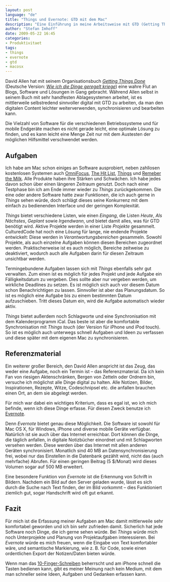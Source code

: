```yaml
---
layout: post
language: "de"
title: "Things und Evernote: GTD mit dem Mac"
description: "Eine Einführung in meine Arbeitsweise mit GTD (Getting Things Done) am Mac und wie ich Things und Evernote dafür verwende."
author: "Stefan Imhoff"
date: 2009-05-22 16:45
categories:
- Produktivitaet
tags:
- things
- evernote
- gtd
- macosx
---
```


David Allen hat mit seinem Organisationsbuch <cite>[Getting Things Done](http://www.amazon.de/gp/product/0142000280/ref=as_li_ss_tl?ie=UTF8&camp=1638&creative=19454&creativeASIN=0142000280&linkCode=as2&tag=kogakurede-21)</cite> (Deutsche Version: <cite>[Wie ich die Dinge geregelt kriege](http://www.amazon.de/gp/product/3492240607/ref=as_li_ss_tl?ie=UTF8&camp=1638&creative=19454&creativeASIN=3492240607&linkCode=as2&tag=kogakurede-21)</cite>) eine wahre Flut an Blogs, Software und Lösungen in Gang gebracht. Während Allen selbst in seinem Buch mit sehr handfesten Ablagesystemen arbeitet, ist es mittlerweile selbstredend sinnvoller digital mit GTD zu arbeiten, da man den digitalen Content leichter weiterverwenden, synchronisieren und bearbeiten kann.

Die Vielzahl von Software für die verschiedenen Betriebssysteme und für mobile Endgeräte machen es nicht gerade leicht, eine optimale Lösung zu finden, und es kann leicht eine Menge Zeit nur mit dem Austesten der möglichen Hilfsmittel verschwendet werden.

## Aufgaben

Ich habe am Mac schon einiges an Software ausprobiert, neben zahllosen kostenlosen Systemen auch [OmniFocus](https://www.omnigroup.com/omnifocus/), [The Hit List](http://www.karelia.com/products/the-hit-list/mac.html), [Things](http://culturedcode.com/things/ "Things - task management on the Mac") und [Remeber the Milk](http://www.rememberthemilk.com/ "Remember The Milk: Online to do list and task management"). Alle Produkte haben ihre Stärken und Schwächen. Ich habe jedes davon schon über einen längeren Zeitraum genutzt. Doch nach einer Testphase bin ich am Ende immer wieder zu <cite>Things</cite> zurückgekommen. Die eine oder andere Software hatte zwar Funktionen, die ich auch gerne in <cite>Things</cite> sehen würde, doch schlägt dieses seine Konkurrenz mit dem einfach zu bedienenden Interface und der geringen Komplexität.

*Things* bietet verschiedene Listen, wie einen *Eingang*, die Listen *Heute*, *Als Nächstes*, *Geplant* sowie *Irgendwann*, und bietet damit alles, was für GTD benötigt wird. Aktive Projekte werden in einer Liste *Projekte* gesammelt. CulturedCode hat noch eine Lösung für lange, nie endende Projekte entwickelt: Diese werden in *Verantwortungsbereichen* gesammeln. Sowohl Projekte, als auch einzelne Aufgaben können diesen Bereichen zugeordnet werden. Praktischerweise ist es auch möglich, Bereiche zeitweise zu deaktiviert, wodurch auch alle Aufgaben darin für diesen Zeitraum unsichtbar werden.

Termingebundene Aufgaben lassen sich mit <cite>Things</cite> ebenfalls sehr gut verwalten. Zum einen ist es möglich für jedes Projekt und jede Aufgabe ein Fälligkeitsdatum zu vergeben. Dies sollte aber nur vergeben werden, um wirkliche Deadlines zu setzen. Es ist möglich sich auch vor diesem Datum schon Benachrichtigen zu lassen. Sinnvoller ist aber das Planungsdatum. So ist es möglich eine Aufgabe bis zu einem bestimmten Datum aufzuschieben. Tritt dieses Datum ein, wird die Aufgabe automatisch wieder aktiv.

*Things* bietet außerdem noch Schlagworte und eine Synchronisation mit dem Kalenderprogramm iCal. Das beste ist aber die komfortable Synchronisation mit <cite>Things touch</cite> (der Version für iPhone und iPod touch). So ist es möglich auch unterwegs schnell Aufgaben und Ideen zu verfassen und diese später mit dem eigenen Mac zu synchronisieren.

## Referenzmaterial

Ein weiterer großer Bereich, den David Allen anspricht ist das Zeug, das weder eine Aufgabe, noch ein Termin ist – das Referenzmaterial. Da ich kein Fan von riesigen Aktenschränken, Bergen von Zetteln oder Ordnern bin, versuche ich möglichst alle Dinge digital zu halten.
Alle Notizen, Bilder, Inspirationen, Rezepte, Witze, Codeschnipsel etc. die anfallen brauchen einen Ort, an dem sie abgelegt werden.

Für mich war dabei ein wichtiges Kriterium, dass es egal ist, wo ich mich befinde, wenn ich diese Dinge erfasse. Für diesen Zweck benutze ich [Evernote](http://evernote.com/intl/de/).

Denn <cite>Evernote</cite> bietet genau diese Möglichkeit. Die Software ist sowohl für Mac OS X, für Windows, iPhone und diverse mobile Geräte verfügbar. Natürlich ist sie auch über das Internet erreichbar. Dort können die Dinge, die täglich anfallen, in digitale Notizbücher einordnet und mit Schlagworten versehen werden. Diese werden über das Internet mit allen anderen Geräten synchronisiert. Monatlich sind 40 MB an Datensynchronisierung frei, wobei nur das Einstellen in die Datenbank gezählt wird, nicht das (auch mehrfache) Abrufen. Für einen geringen Beitrag (5 $/Monat) wird dieses Volumen sogar auf 500 MB erweitert.

Eine besondere Funktion von <cite>Evernote</cite> ist die Erkennung von Schrift in Bildern. Nachdem ein Bild auf den Server geladen wurde, lässt es sich durch die Suche nach Text finden, der im Bild vorkommt – dies Funktioniert ziemlich gut, sogar Handschrift wird oft gut erkannt.

## Fazit

Für mich ist die Erfassung meiner Aufgaben am Mac damit mittlerweile sehr komfortabel geworden und ich bin sehr zufrieden damit. Sicherlich hat jede Software noch Dinge, die ich gerne sehen würde. Bei <cite>Things</cite> würde mich noch Unterprojekte und Planung von Projektaufgaben interessieren. Bei <cite>Evernote</cite> würde es mich freuen, wenn die Eingabe von Text komfortabler wäre, und semantische Markierung, wie z. B. für Code, sowie einen ordentlichen Export der Notizen/Daten bieten würde.

Wenn man das [10-Finger-Schreiben](http://www.tipp10.com/de/) beherrscht und am iPhone schnell die Tasten bedienen kann, gibt es meiner Meinung nach kein Medium, mit dem man schneller seine Ideen, Aufgaben und Gedanken erfassen kann.
